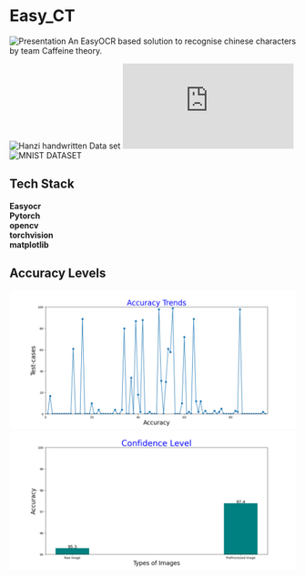 
# Easy_CT
![Presentation](https://docs.google.com/presentation/d/12uZKb37iBgkn6sjoKncDaAfZWP35r79g/edit?usp=sharing&ouid=113633451331034390921&rtpof=true&sd=true)
An EasyOCR based solution to recognise chinese characters by team Caffeine theory.

![Hanzi handwritten Data set](https://www.kaggle.com/datasets/pascalbliem/handwritten-chinese-character-hanzi-datasets)
![CASIA Data set](http://www.nlpr.ia.ac.cn/databases/handwriting/Online_database.html)
![MNIST DATASET](https://www.kaggle.com/datasets/gpreda/chinese-mnist)

## Tech Stack

**Easyocr**\
**Pytorch**\
**opencv**\
**torchvision**\
**matplotlib**


## Accuracy Levels

![Accuracy](images/fig1.png)
![Raw_Image v/s Preprocessed_Image](images/fig2.png)

